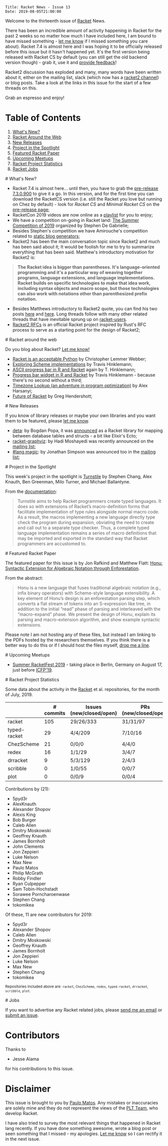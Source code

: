     Title: Racket News - Issue 13
    Date: 2019-08-05T21:00:00

Welcome to the thirteenth issue of [Racket](https://www.racket-lang.org) News. 

There has been an incredible amount of activity happening in Racket for the past 2 weeks so no matter how much I have included here, I am bound to have missed something - [let me know](mailto:pmatos@linki.tools) if I missed something you care about). Racket 7.4 is almost here and I was hoping it to be officially released before this issue but it hasn't happened yet. It's the first version being released with Racket CS by default (you can still get the old backend version though) - grab it, use it and [provide feedback](https://github.com/racket/racket/issues)!

Racket2 discussion has exploded and many, many words have been written about it, either on the mailing list, slack (which now has a [racket2 channel](https://app.slack.com/client/T06V8J4SU/CLKGAC44X/details/info)) or blog posts. Take a look at the links in this issue for the start of a few threads on this. 

Grab an espresso and enjoy!

# Table of Contents

1. [What's New?](#whatsnew)
2. [Racket Around the Web](#aroundtheweb)
3. [New Releases](#newreleases)
4. [Project in the Spotlight](#spotlight)
5. [Featured Racket Paper](#featuredpaper)
6. [Upcoming Meetups](#meetups)
7. [Racket Project Statistics](#stats)
8. [Racket Jobs](#jobs)

<div id='whatsnew'/>
# What's New?

* Racket 7.4 is almost here... until then, you have to grab the [pre-release 7.3.0.900](https://pre-release.racket-lang.org/) to give it a go. In this version, and for the first time you can download the RacketCS version (i.e. still the Racket you love but running on Chez by default) - look for *Racket CS* and *Minimal Racket CS* on the [pre-release page](https://pre-release.racket-lang.org/);
* RacketCon 2019 videos are now online as a [playlist](https://www.youtube.com/playlist?list=PLXr4KViVC0qJp4_2uTTAOjt-4URQBAR4c) for you to enjoy;
* We have a competition on-going in Racket land: [The Summer Competition of 2019](https://groups.google.com/d/msg/racket-users/5OCfPsAirs8/TCzlzwRVEgAJ) organized by Stephen De Gabrielle;
* Besides Stephen's competition we have Amirouche's competition related to [static blog generators](https://git.sr.ht/~schemers/competition-2019-static-blog-generator#schemers-competition-2019);
* Racket2 has been the main conversation topic since Racket2 and much has been said about it; It would be foolish for me to try to summarize everything that has been said. Matthew's introductory motivation for Racket2 is:

> **The Racket idea is bigger than parentheses. It's language-oriented programming and it's a particular way of weaving together programs, language extensions, and language implementations. Racket builds on specific technologies to make that idea work, including syntax objects and macro scope, but those technologies can also work with notations other than parenthesized prefix notation.**

* Besides Matthews introductory to Racket2 quote, you can find his two posts [here](https://groups.google.com/d/msg/racket-users/3aIPOGbGgmc/A4HHSbdxAwAJ) and [here](https://groups.google.com/d/msg/racket-users/HiC7z3A5O-k/XPR2wbSJCQAJ). Long threads follow with many other related threads that have inevitable sprung up on [racket-users](https://groups.google.com/forum/#!forum/racket-users).
 * [Racket2 RFCs](https://github.com/racket/racket2-rfcs) is an official Racket project inspired by Rust's RFC process to serve as a starting point for the design of Racket2;

<div id='aroundtheweb'/>
# Racket around the web

Do you blog about Racket? [Let me know!](mailto:pmatos@linki.tools)

* [Racket is an acceptable Python](https://dustycloud.org/blog/racket-is-an-acceptable-python/) by Christopher Lemmer Webber;
* [Exploring Scheme implementations](https://www.travishinkelman.com/post/exploring-scheme-implementations/) by Travis Hinklemann;
* [ASCII progress bar in R and Racket](https://www.travishinkelman.com/post/ascii-progress-bar-in-r-and-racket/) again by T. Hinklemann;
* [Progress bar widget in R and Racket](https://www.travishinkelman.com/post/progress-bar-widget-in-r-and-racket/) by Travis Hinklemann - because there's no second without a third;
* [Timezone Lookup (an adventure in program optimization)](https://alex-hhh.github.io/2019/08/timezone-lookup.html) by Alex Harsanyi;
* [Future of Racket](https://www.greghendershott.com/2019/07/future-of-racket.html) by Greg Hendershott;

<div id='newreleases'/>
# New Releases

If you know of library releases or maybe your own libraries and you want them to be featured, please [let me know](mailto:pmatos@linki.tools).

* [deta](https://deta.defn.io/): by Bogdan Popa, it was [announced](https://defn.io/2019/07/16/ann-deta/) as a Racket library for mapping between database tables and structs - a bit like Elixir's Ecto;
* [racket-graphviz](https://github.com/pykello/racket-graphviz): by Hadi Moshayedi was recently announced on the [mailing list](https://groups.google.com/d/msg/racket-users/wQsWM5xG19E/pGC3b7CuEgAJ);
* [#lang magic](https://github.com/jjsimpso/magic): by Jonathan Simpson was announced too in the [mailing list](https://groups.google.com/d/msg/racket-users/OT3XRR1OJHQ/wN7KvKW4EgAJ);

<div id='spotlight'/>
# Project in the Spotlight

This week's project in the spotlight is [Turnstile](https://github.com/stchang/macrotypes) by Stephen Chang, Alex Knauth, Ben Greenman, Milo Turner, and Michael Ballantyne. 

From the [documentation](https://docs.racket-lang.org/turnstile/index.html):

> Turnstile aims to help Racket programmers create typed languages. It does so with extensions of Racket’s macro-definition forms that facilitate implementation of type rules alongside normal macro code. As a result, the macros implementing a new language directly type check the program during expansion, obviating the need to create and call out to a separate type checker. Thus, a complete typed language implementation remains a series of macro definitions that may be imported and exported in the standard way that Racket programmers are accustomed to.

<div id='featuredpaper'/>
# Featured Racket Paper

The featured paper for this issue is by Jon Rafkind and Matthew Flatt: [Honu: Syntactic Extension for Algebraic Notation through Enforestation](http://www.cs.utah.edu/plt/publications/gpce12-rf.pdf). 

From the abstract:

> Honu is a new language that fuses traditional algebraic notation (e.g., infix binary operators) with Scheme-style language extensibility. A key element of Honu’s design is an enforestation parsing step, which converts a flat stream of tokens into an S-expression like tree, in addition to the initial “read” phase of parsing and interleaved with the “macro-expand” phase. We present the design of Honu, explain its parsing and macro-extension algorithm, and show example syntactic extensions.

Please note I am not hosting any of these files, but instead I am linking to the PDFs hosted by the researchers themselves. If you think there is a better way to do this or if I should host the files myself, [drop me a line](mailto:pmatos@linki.tools).

<div id='meetups'/>
# Upcoming Meetups

* [Summer RacketFest 2019](https://racketfest.com/) - taking place in Berlin, Germany on August 17, just before [ICFP'19](https://icfp19.sigplan.org/). 

<div id='stats'/>
# Racket Project Statistics

Some data about the activity in the [Racket](https://github.com/racket) et al. repositories, for the month of July, 2019.

<!-- Repo racket -->
<!-- # Commits: 105 -->
<!-- Issues: 29/26/333 -->
<!-- PRs: 31/31/97 -->

<!-- Repo typed-racket -->
<!-- # Commits: 29 -->
<!-- Issues: 4/4/209 -->
<!-- PRs: 7/10/16 -->

<!-- Repo ChezScheme -->
<!-- # Commits: 21 -->
<!-- Issues: 0/0/0 -->
<!-- PRs: 4/4/0 -->

<!-- Repo redex -->
<!-- # Commits: 16 -->
<!-- Issues: 1/1/29 -->
<!-- PRs: 3/4/7 -->

<!-- Repo drracket -->
<!-- # Commits: 9 -->
<!-- Issues: 5/3/129 -->
<!-- PRs: 2/4/3 -->

<!-- Repo scribble -->
<!-- # Commits: 0 -->
<!-- Issues: 1/0/55 -->
<!-- PRs: 0/0/7 -->

<!-- Repo plot -->
<!-- # Commits: 0 -->
<!-- Issues: 0/0/9 -->
<!-- PRs: 0/0/4 -->

<div class="table-wrapper">
<table class="fl-table">
<thead>
<tr><th></th><th># commits</th><th>Issues (new/closed/open)</th><th>PRs (new/closed/open)</th></tr>
</thead>
<tr><td>racket</td><td>105</td>           <td>29/26/333</td>        <td>31/31/97</td></tr>
<tr><td>typed-racket</td><td>29</td>           <td>4/4/209</td>        <td>7/10/16</td></tr>
<tr><td>ChezScheme</td><td>21</td>           <td>0/0/0</td>        <td>4/4/0</td></tr>
<tr><td>redex</td><td>16</td>           <td>1/1/29</td>        <td>3/4/7</td></tr>
<tr><td>drracket</td><td>9</td>           <td>5/3/129</td>        <td>2/4/3</td></tr>
<tr><td>scribble</td><td>0</td>           <td>1/0/55</td>        <td>0/0/7</td></tr>
<tr><td>plot</td><td>0</td>           <td>0/0/9</td>        <td>0/0/4</td></tr>
</table>
</div>

Contributions by (21):

* 5pyd3r
* AlexKnauth
* Alexander Shopov
* Alexis King
* Bob Burger
* Caleb Allen
* Dmitry Moskowski
* Geoffrey Knauth
* James Bornholt
* John Clements
* Jon Zeppieri
* Luke Nelson
* Max New
* Paulo Matos
* Philip McGrath
* Robby Findler
* Ryan Culpepper
* Sam Tobin-Hochstadt
* Sorawee Porncharoenwase
* Stephen Chang
* tokomikea

Of these, 11 are new contributors for 2019:

* 5pyd3r
* Alexander Shopov
* Caleb Allen
* Dmitry Moskowski
* Geoffrey Knauth
* James Bornholt
* Jon Zeppieri
* Luke Nelson
* Max New
* Stephen Chang
* tokomikea

<small>Repositories included above are: `racket`, `ChezScheme`, `redex`, `typed-racket`, `drracket`, `scribble`, `plot`.</small>

<div id='jobs'/>
# Jobs

If you want to advertise any Racket related jobs, please [send me an email](mailto:pmatos@linki.tools) or [submit an issue](https://gitlab.com/racket-news/racket-news.gitlab.io/issues).

# Contributors

Thanks to 

* Jesse Alama

for his contributions to this issue.

# Disclaimer

This issue is brought to you by [Paulo Matos](mailto:pmatos@linki.tools). Any mistakes or inaccuracies are solely mine and
they do not represent the views of the [PLT Team](http://www.racket-lang.org/team.html), who develop Racket.

I have also tried to survey the most relevant things that happened in Racket lang recently. If you have done something awesome, wrote a blog post or seen something that I missed - my apologies. [Let me know](mailto:pmatos@linki.tools) so I can rectify it in the next issue.
